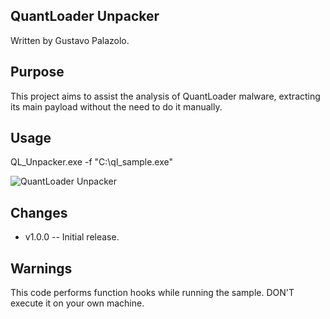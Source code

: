 ## QuantLoader Unpacker
Written by Gustavo Palazolo.

## Purpose
This project aims to assist the analysis of QuantLoader malware, extracting its main payload without the need to do it manually.

## Usage
QL_Unpacker.exe -f "C:\ql_sample.exe"

<img src="https://media.giphy.com/media/3o7WIIzHHbrLCikKGs/giphy.gif" title="QuantLoader Unpacker">

## Changes
* v1.0.0 -- Initial release.

## Warnings
This code performs function hooks while running the sample. DON'T execute it on your own machine. 
